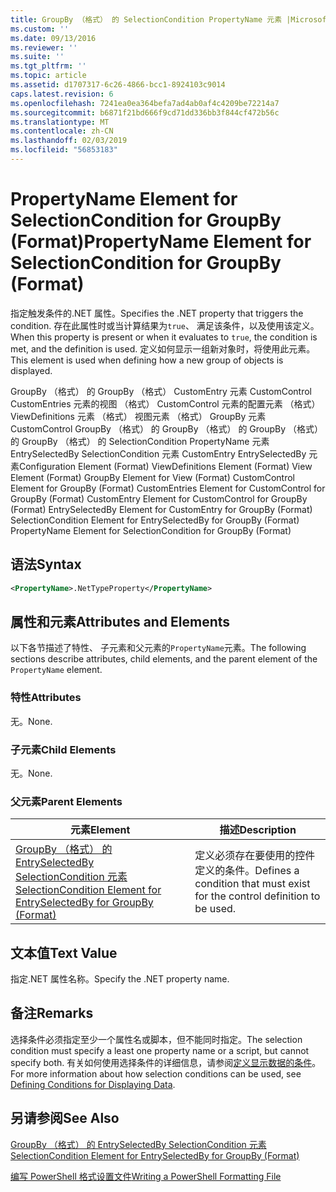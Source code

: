 ```yaml
---
title: GroupBy （格式） 的 SelectionCondition PropertyName 元素 |Microsoft Docs
ms.custom: ''
ms.date: 09/13/2016
ms.reviewer: ''
ms.suite: ''
ms.tgt_pltfrm: ''
ms.topic: article
ms.assetid: d1707317-6c26-4866-bcc1-8924103c9014
caps.latest.revision: 6
ms.openlocfilehash: 7241ea0ea364befa7ad4ab0af4c4209be72214a7
ms.sourcegitcommit: b6871f21bd666f9cd71dd336bb3f844cf472b56c
ms.translationtype: MT
ms.contentlocale: zh-CN
ms.lasthandoff: 02/03/2019
ms.locfileid: "56853183"
---
```

# <a name="propertyname-element-for-selectioncondition-for-groupby-format"></a><span data-ttu-id="1562c-102">PropertyName Element for SelectionCondition for GroupBy (Format)</span><span class="sxs-lookup"><span data-stu-id="1562c-102">PropertyName Element for SelectionCondition for GroupBy (Format)</span></span>

<span data-ttu-id="1562c-103">指定触发条件的.NET 属性。</span><span class="sxs-lookup"><span data-stu-id="1562c-103">Specifies the .NET property that triggers the condition.</span></span> <span data-ttu-id="1562c-104">存在此属性时或当计算结果为`true`、 满足该条件，以及使用该定义。</span><span class="sxs-lookup"><span data-stu-id="1562c-104">When this property is present or when it evaluates to `true`, the condition is met, and the definition is used.</span></span> <span data-ttu-id="1562c-105">定义如何显示一组新对象时，将使用此元素。</span><span class="sxs-lookup"><span data-stu-id="1562c-105">This element is used when defining how a new group of objects is displayed.</span></span>

<span data-ttu-id="1562c-106">GroupBy （格式） 的 GroupBy （格式） CustomEntry 元素 CustomControl CustomEntries 元素的视图 （格式） CustomControl 元素的配置元素 （格式） ViewDefinitions 元素 （格式） 视图元素 （格式） GroupBy 元素CustomControl GroupBy （格式） 的 GroupBy （格式） 的 GroupBy （格式） 的 GroupBy （格式） 的 SelectionCondition PropertyName 元素 EntrySelectedBy SelectionCondition 元素 CustomEntry EntrySelectedBy 元素</span><span class="sxs-lookup"><span data-stu-id="1562c-106">Configuration Element (Format) ViewDefinitions Element (Format) View Element (Format) GroupBy Element for View (Format) CustomControl Element for GroupBy (Format) CustomEntries Element for CustomControl for GroupBy (Format) CustomEntry Element for CustomControl for GroupBy (Format) EntrySelectedBy Element for CustomEntry for GroupBy (Format) SelectionCondition Element for EntrySelectedBy for GroupBy (Format) PropertyName Element for SelectionCondition for GroupBy (Format)</span></span>

## <a name="syntax"></a><span data-ttu-id="1562c-107">语法</span><span class="sxs-lookup"><span data-stu-id="1562c-107">Syntax</span></span>

```xml
<PropertyName>.NetTypeProperty</PropertyName>
```

## <a name="attributes-and-elements"></a><span data-ttu-id="1562c-108">属性和元素</span><span class="sxs-lookup"><span data-stu-id="1562c-108">Attributes and Elements</span></span>

<span data-ttu-id="1562c-109">以下各节描述了特性、 子元素和父元素的`PropertyName`元素。</span><span class="sxs-lookup"><span data-stu-id="1562c-109">The following sections describe attributes, child elements, and the parent element of the `PropertyName` element.</span></span>

### <a name="attributes"></a><span data-ttu-id="1562c-110">特性</span><span class="sxs-lookup"><span data-stu-id="1562c-110">Attributes</span></span>

<span data-ttu-id="1562c-111">无。</span><span class="sxs-lookup"><span data-stu-id="1562c-111">None.</span></span>

### <a name="child-elements"></a><span data-ttu-id="1562c-112">子元素</span><span class="sxs-lookup"><span data-stu-id="1562c-112">Child Elements</span></span>

<span data-ttu-id="1562c-113">无。</span><span class="sxs-lookup"><span data-stu-id="1562c-113">None.</span></span>

### <a name="parent-elements"></a><span data-ttu-id="1562c-114">父元素</span><span class="sxs-lookup"><span data-stu-id="1562c-114">Parent Elements</span></span>

|<span data-ttu-id="1562c-115">元素</span><span class="sxs-lookup"><span data-stu-id="1562c-115">Element</span></span>|<span data-ttu-id="1562c-116">描述</span><span class="sxs-lookup"><span data-stu-id="1562c-116">Description</span></span>|
|-------------|-----------------|
|[<span data-ttu-id="1562c-117">GroupBy （格式） 的 EntrySelectedBy SelectionCondition 元素</span><span class="sxs-lookup"><span data-stu-id="1562c-117">SelectionCondition Element for EntrySelectedBy for GroupBy (Format)</span></span>](./selectioncondition-element-for-entryselectedby-for-groupby-format.md)|<span data-ttu-id="1562c-118">定义必须存在要使用的控件定义的条件。</span><span class="sxs-lookup"><span data-stu-id="1562c-118">Defines a condition that must exist for the control definition to be used.</span></span>|

## <a name="text-value"></a><span data-ttu-id="1562c-119">文本值</span><span class="sxs-lookup"><span data-stu-id="1562c-119">Text Value</span></span>

<span data-ttu-id="1562c-120">指定.NET 属性名称。</span><span class="sxs-lookup"><span data-stu-id="1562c-120">Specify the .NET property name.</span></span>

## <a name="remarks"></a><span data-ttu-id="1562c-121">备注</span><span class="sxs-lookup"><span data-stu-id="1562c-121">Remarks</span></span>

<span data-ttu-id="1562c-122">选择条件必须指定至少一个属性名或脚本，但不能同时指定。</span><span class="sxs-lookup"><span data-stu-id="1562c-122">The selection condition must specify a least one property name or a script, but cannot specify both.</span></span> <span data-ttu-id="1562c-123">有关如何使用选择条件的详细信息，请参阅[定义显示数据的条件](./defining-conditions-for-displaying-data.md)。</span><span class="sxs-lookup"><span data-stu-id="1562c-123">For more information about how selection conditions can be used, see [Defining Conditions for Displaying Data](./defining-conditions-for-displaying-data.md).</span></span>

## <a name="see-also"></a><span data-ttu-id="1562c-124">另请参阅</span><span class="sxs-lookup"><span data-stu-id="1562c-124">See Also</span></span>

[<span data-ttu-id="1562c-125">GroupBy （格式） 的 EntrySelectedBy SelectionCondition 元素</span><span class="sxs-lookup"><span data-stu-id="1562c-125">SelectionCondition Element for EntrySelectedBy for GroupBy (Format)</span></span>](./selectioncondition-element-for-entryselectedby-for-groupby-format.md)

[<span data-ttu-id="1562c-126">编写 PowerShell 格式设置文件</span><span class="sxs-lookup"><span data-stu-id="1562c-126">Writing a PowerShell Formatting File</span></span>](./writing-a-powershell-formatting-file.md)

